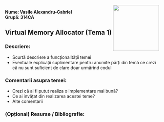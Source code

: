 <img align="right" src="https://ocw.cs.pub.ro/courses//res/sigla_sd.png" width="150" heigh="150">

**Nume: Vasile Alexandru-Gabriel**  
**Grupă: 314CA**

## Virtual Memory Allocator (Tema 1)

### Descriere:

* Scurtă descriere a funcționalității temei
* Eventuale explicații suplimentare pentru anumite părți din temă ce crezi că nu sunt suficient de clare doar urmărind codul

### Comentarii asupra temei:

* Crezi că ai fi putut realiza o implementare mai bună?
* Ce ai invățat din realizarea acestei teme?
* Alte comentarii

### (Opțional) Resurse / Bibliografie: